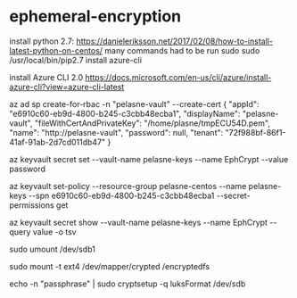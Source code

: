# ephemeral-encryption


install python 2.7:
  https://danieleriksson.net/2017/02/08/how-to-install-latest-python-on-centos/
  many commands had to be run sudo
  sudo /usr/local/bin/pip2.7 install azure-cli

install Azure CLI 2.0
  https://docs.microsoft.com/en-us/cli/azure/install-azure-cli?view=azure-cli-latest

az ad sp create-for-rbac -n "pelasne-vault" --create-cert
{
  "appId": "e6910c60-eb9d-4800-b245-c3cbb48ecba1",
  "displayName": "pelasne-vault",
  "fileWithCertAndPrivateKey": "/home/plasne/tmpECU54D.pem",
  "name": "http://pelasne-vault",
  "password": null,
  "tenant": "72f988bf-86f1-41af-91ab-2d7cd011db47"
}

az keyvault secret set --vault-name pelasne-keys --name EphCrypt --value password

az keyvault set-policy --resource-group pelasne-centos --name pelasne-keys --spn e6910c60-eb9d-4800-b245-c3cbb48ecba1 --secret-permissions get

az keyvault secret show --vault-name pelasne-keys --name EphCrypt --query value -o tsv

sudo umount /dev/sdb1






sudo mount -t ext4 /dev/mapper/crypted /encryptedfs

echo -n "passphrase" | sudo cryptsetup -q luksFormat /dev/sdb


